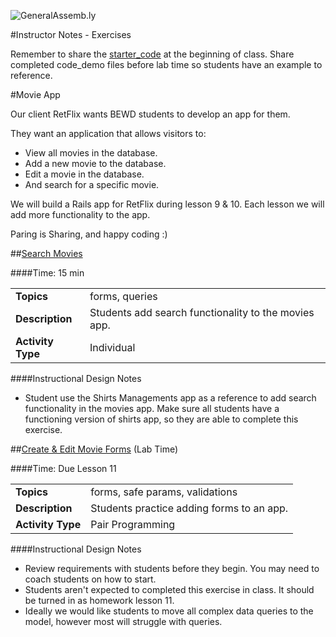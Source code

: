 ![GeneralAssemb.ly](http://studio.generalassemb.ly/GA_Slide_Assets/Exercise_icon_md.png)

#Instructor Notes - Exercises

Remember to share the [starter_code](starter_code/) at the beginning of class. Share completed code_demo files before lab time so students have an example to reference. 

#Movie App

Our client RetFlix wants BEWD students to develop an app for them. 

They want an application that allows visitors to:

*	View all movies in the database. 
*	Add a new movie to the database.
*	Edit a movie in the database. 
*	And search for a specific movie.

We will build a Rails app for RetFlix during lesson 9 & 10. Each lesson we will add more functionality to the app. 

Paring is Sharing, and happy coding :)


##[Search Movies](starter_code/movie_app_part2.md) 

####Time: 15 min

| | |
|------------- |:-------------|
| __Topics__ | forms, queries| 
| __Description__|Students add search functionality to the movies app. |
| __Activity Type__| Individual|

####Instructional Design Notes

*	Student use the Shirts Managements app as a reference to add search functionality in the movies app. Make sure all students have a functioning version of shirts app, so they are able to complete this exercise.


##[Create & Edit Movie Forms](starter_code/movie_app_part2.md) (Lab Time)

####Time: Due Lesson 11

| | |
|------------- |:-------------|
| __Topics__ | forms, safe params, validations| 
| __Description__|Students practice adding forms to an app. |
| __Activity Type__| Pair Programming|


####Instructional Design Notes

*	Review requirements with students before they begin. You may need to coach students on how to start.
*	Students aren't expected to completed this exercise in class. It should be turned in as homework lesson 11. 
*	Ideally we would like students to move all complex data queries to the model, however most will struggle with queries. 





	